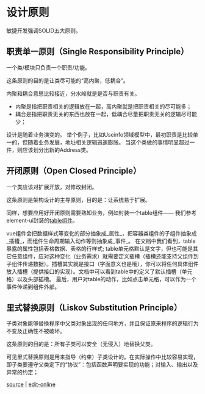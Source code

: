 # 设计原则

敏捷开发强调SOLID五大原则。

## 职责单一原则（Single Responsibility Principle）

一个类/模块只负责一个职责/功能。

这条原则的目的是让类尽可能的“高内聚，低耦合”。

内聚和耦合意思比较接近，分水岭就是是否与职责有关。

* 内聚是指把职责相关的逻辑放在一起，高内聚就是把职责相关的尽可能多；
* 耦合是指把职责无关的东西也放在一起，低耦合尽量把职责无关的逻辑尽可能少；

设计是随着业务演变的。 举个例子，比如Useinfo领域模型中，最初职责是比较单一的，但随着业务发展，地址相关逻辑迅速膨胀。 当这个类做的事情明显超过一件，则应该划分出新的Address类。

## 开闭原则（Open Closed Principle）

一个类应该对扩展开放，对修改封闭。

这条原则是架构设计的主导原则，目的是：让系统易于扩展。

同样，想要应用好开闭原则需要熟知业务，例如封装一个table组件—— 我们参考element-ui封装的[table组件](https://element.eleme.cn/#/zh-CN/component/table)。

vue组件会把数据样式等变化的部分抽象成_属性_，把容器类组件的子组件抽象成_插槽_，而组件生命周期输入动作等则抽象成_事件_。 在文档中我们看到，table暴露的属性包括表格数据、表格的行样式; table单元格默认是文字，但也可能是其它任意组件，应对这种变化（业务需求）就需要定义插槽（插槽还能支持父组件到子组件传递数据）。插槽其实就是接口（字面意义也是哦），你可以将任何具体组件放入插槽（提供接口的实现）。文档中可以看到table中的定义了默认插槽（单元格）以及头部插槽。 最后，用户对table的动作，比如点击单元格，可以作为一个事件传递到组件外部。

## 里式替换原则（Liskov Substitution Principle）

子类对象能够替换程序中父类对象出现的任何地方，并且保证原来程序的逻辑行为不变及正确性不被破坏。

这条原则的目的是：所有子类可以安全（无侵入）地替换父类。

可见里式替换原则是用来指导（约束）子类设计的。在实际操作中比较容易实现，即子类要遵守父类定下的“协议”：包括函数声明要实现的功能；对输入、输出以及异常的约定；

[source](https://github.com/haibazhang/lib/blob/master/src/cs/design-patterns/设计原则.md) \| [edit-online](https://github.com/haibazhang/lib/edit/master/src/cs/design-patterns/设计原则.md)

